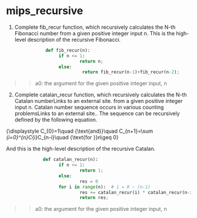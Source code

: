 # mips_recursive
1. Complete fib_recur function, which recursively calculates the N-th Fibonacci number from a given positive integer input n. This is the high-level description of the recursive Fibonacci.

```python
	           def fib_recur(n):
                   	if n <= 1:
                        	return n;
                   	else:
                        	 return fib_recur(n-1)+fib_recur(n-2);
```

>> a0: the argument for the given positive integer input, n

2. Complete catalan_recur function, which recursively calculates the N-th Catalan numberLinks to an external site. from a given positive integer input n. Catalan number sequence occurs in various counting problemsLinks to an external site.. The sequence can be recursively defined by the following equation.

{\displaystyle C_{0}=1\quad {\text{and}}\quad C_{n+1}=\sum _{i=0}^{n}C_{i}C_{n-i}\quad {\text{for }}n\geq 0}

 And this is the high-level description of the recursive Catalan.
 
```python
	          def catalan_recur(n):
                  	if n <= 1:
                      		return 1;
                 	else:
                      		res = 0
                  	for i in range(n):  # i = 0 ~ (n-1)
                      		res += catalan_recur(i) * catalan_recur(n-i-1)
                      		return res;
```

>> a0: the argument for the given positive integer input, n
